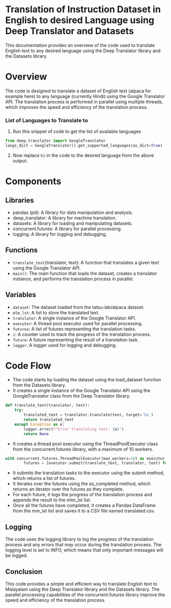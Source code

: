 # Translation of Instruction Dataset in English to desired Language using Deep Translator and Datasets
This documentation provides an overview of the code used to translate English text to any desired language using the Deep Translator library and the Datasets library.

# Overview
The code is designed to translate a dataset of English text (alpaca for example here) to any language (currently Hindi) using the Google Translator API. The translation process is performed in parallel using multiple threads, which improves the speed and efficiency of the translation process.

### List of Languages to Translate to
1) Run this snippet of code to get the list of available languages
```python
from deep_translator import GoogleTranslator
langs_dict = GoogleTranslator().get_supported_languages(as_dict=True)
```
2) Now replace `hi` in the code to the desired language from the above output.

# Components
## Libraries
* pandas (pd): A library for data manipulation and analysis.
* deep_translator: A library for machine translation.
* datasets: A library for loading and manipulating datasets.
* concurrent.futures: A library for parallel processing.
* logging: A library for logging and debugging.
## Functions
* `translate_text`(translator, text): A function that translates a given text using the Google Translator API.
* `main()`: The main function that loads the dataset, creates a translator instance, and performs the translation process in parallel.
## Variables
* `dataset`: The dataset loaded from the tatsu-lab/alpaca dataset.
* `mlm_lst`: A list to store the translated text.
* `translator`: A single instance of the Google Translator API.
* `executor`: A thread pool executor used for parallel processing.
* `futures`: A list of futures representing the translation tasks.
* `i`: A counter used to track the progress of the translation process.
* `future`: A future representing the result of a translation task.
* `logger`: A logger used for logging and debugging.
# Code Flow
- The code starts by loading the dataset using the load_dataset function from the Datasets library.
- It creates a single instance of the Google Translator API using the GoogleTranslator class from the Deep Translator library.
```python
def translate_text(translator, text):
    try:
        translated_text = translator.translate(text, target='hi')
        return translated_text
    except Exception as e:
        logger.error(f"Error translating text: {e}")
        return None
```
- It creates a thread pool executor using the ThreadPoolExecutor class from the concurrent.futures library, with a maximum of 10 workers.
```python
with concurrent.futures.ThreadPoolExecutor(max_workers=10) as executor:
        futures = [executor.submit(translate_text, translator, text) for text in dataset["train"]["text"]]
```
- It submits the translation tasks to the executor using the submit method, which returns a list of futures.
- It iterates over the futures using the as_completed method, which returns an iterator over the futures as they complete.
- For each future, it logs the progress of the translation process and appends the result to the mlm_lst list.
- Once all the futures have completed, it creates a Pandas DataFrame from the mm_lst list and saves it to a CSV file named translated.csv.
## Logging
The code uses the logging library to log the progress of the translation process and any errors that may occur during the translation process. The logging level is set to INFO, which means that only important messages will be logged.

## Conclusion
This code provides a simple and efficient way to translate English text to Malayalam using the Deep Translator library and the Datasets library. The parallel processing capabilities of the concurrent.futures library improve the speed and efficiency of the translation process.
